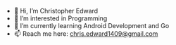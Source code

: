 - 👋 Hi, I’m Christopher Edward
- 👀 I’m interested in Programming
- 🌱 I’m currently learning Android Development and Go
- 📫 Reach me here: chris.edward1409@gmail.com

<!---
EdwardM23/EdwardM23 is a ✨ special ✨ repository because its `README.md` (this file) appears on your GitHub profile.
You can click the Preview link to take a look at your changes.
--->
